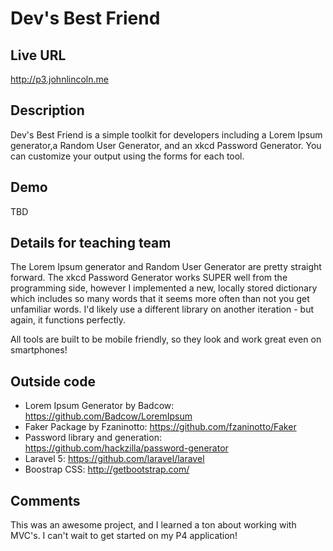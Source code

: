 # Dev's Best Friend

## Live URL
<http://p3.johnlincoln.me>

## Description
Dev's Best Friend is a simple toolkit for developers including a Lorem Ipsum generator,a Random User Generator, and an xkcd Password Generator. You can customize your output using the forms for each tool.

## Demo
TBD

## Details for teaching team
The Lorem Ipsum generator and Random User Generator are pretty straight forward. The xkcd Password Generator works SUPER well from the programming side, however I implemented a new, locally stored dictionary which includes so many words that it seems more often than not you get unfamiliar words. I'd likely use a different library on another iteration - but again, it functions perfectly.

All tools are built to be mobile friendly, so they look and work great even on smartphones!

## Outside code
* Lorem Ipsum Generator by Badcow: <https://github.com/Badcow/LoremIpsum>
* Faker Package by Fzaninotto: <https://github.com/fzaninotto/Faker>
* Password library and generation: <https://github.com/hackzilla/password-generator>
* Laravel 5: <https://github.com/laravel/laravel>
* Boostrap CSS: <http://getbootstrap.com/>

## Comments
This was an awesome project, and I learned a ton about working with MVC's. I can't wait to get started on my P4 application!
